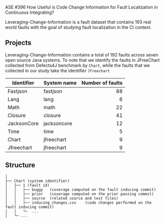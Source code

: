 ASE #396 How Useful is Code Change Information for Fault Localization in Continuous Integrating?

Leveraging-Change-Information is a fault dataset that contains 193 real world faults with the goal of studying fault localization in the CI context.


Projects
---------------
Leveraging-Change-Information contains a total of 192 faults across seven open source Java systems. To note that we identify the faults in JFreeChart collected from Defects4J benchmark by `Chart`, while the faults that we collected in our study take the identifier `Jfreechart`

| Identifier      | System name                |Number of faults|
|-----------------|----------------------------|---------------:|
| Fastjson        | fastjson                   |       88       |
| Lang            | lang                       |       6        |
| Math            | math                       |       22       |
| Closure         | closure                    |       41       |
| JacksonCore     | jacksoncore                |       12       |
| Time            | time                       |       5        |
| Chart           | jfreechart                 |       9        |
| Jfreechart      | jfreechart                 |       9        |

Structure
---------------
```
│
├── Chart (system identifier)
│   ├── 1 (fault id)
│   │   ├── buggy 	(coverage computed on the fault inducing commit)
│   │   ├── prior 	(coverage computed on the prior passing commit)
│   │   ├── source 	(related source and test files)
│   │   ├── inducing_changes.csv 	(code changes performed on the fault inducing commit)
│   │   └─  ...
│   └─ ...
```
